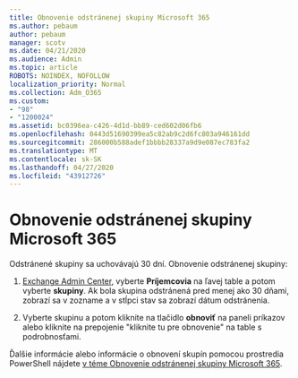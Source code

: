 ```yaml
---
title: Obnovenie odstránenej skupiny Microsoft 365
ms.author: pebaum
author: pebaum
manager: scotv
ms.date: 04/21/2020
ms.audience: Admin
ms.topic: article
ROBOTS: NOINDEX, NOFOLLOW
localization_priority: Normal
ms.collection: Adm_O365
ms.custom:
- "98"
- "1200024"
ms.assetid: bc0396ea-c426-4d1d-bb89-ced602d06fb6
ms.openlocfilehash: 0443d51690399ea5c82ab9c2d6fc803a946161dd
ms.sourcegitcommit: 286000b588adef1bbbb28337a9d9e087ec783fa2
ms.translationtype: MT
ms.contentlocale: sk-SK
ms.lasthandoff: 04/27/2020
ms.locfileid: "43912726"
---
```

# <a name="restore-a-deleted-microsoft-365-group"></a>Obnovenie odstránenej skupiny Microsoft 365

Odstránené skupiny sa uchovávajú 30 dní. Obnovenie odstránenej skupiny:
  
1. [Exchange Admin Center](https://outlook.office365.com/ecp/), vyberte **Príjemcovia** na ľavej table a potom vyberte **skupiny**. Ak bola skupina odstránená pred menej ako 30 dňami, zobrazí sa v zozname a v stĺpci stav sa zobrazí dátum odstránenia.

2. Vyberte skupinu a potom kliknite na tlačidlo **obnoviť** na paneli príkazov alebo kliknite na prepojenie "kliknite tu pre obnovenie" na table s podrobnosťami.

Ďalšie informácie alebo informácie o obnovení skupín pomocou prostredia PowerShell nájdete [v téme Obnovenie odstránenej skupiny Microsoft 365](https://go.microsoft.com/fwlink/?linkid=867802).
  